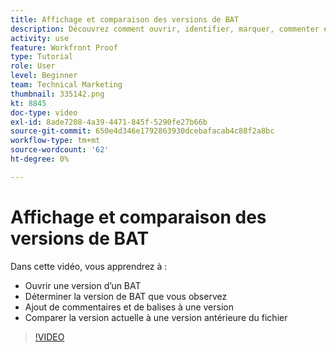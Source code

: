 ```yaml
---
title: Affichage et comparaison des versions de BAT
description: Découvrez comment ouvrir, identifier, marquer, commenter et comparer des versions de BAT dans [!DNL  Workfront].
activity: use
feature: Workfront Proof
type: Tutorial
role: User
level: Beginner
team: Technical Marketing
thumbnail: 335142.png
kt: 8845
doc-type: video
exl-id: 8ade7208-4a39-4471-845f-5290fe27b66b
source-git-commit: 650e4d346e1792863930dcebafacab4c88f2a8bc
workflow-type: tm+mt
source-wordcount: '62'
ht-degree: 0%

---
```


# Affichage et comparaison des versions de BAT

Dans cette vidéo, vous apprendrez à :

* Ouvrir une version d’un BAT
* Déterminer la version de BAT que vous observez
* Ajout de commentaires et de balises à une version
* Comparer la version actuelle à une version antérieure du fichier

>[!VIDEO](https://video.tv.adobe.com/v/335142/?quality=12&learn=on)

<!--
## Learn more
* Compare proofs
-->
